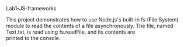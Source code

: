 Lab1-JS-frameworks

This project demonstrates how to use Node.js's built-in fs (File System) module to read the contents of a file asynchronously.
The file, named Text.txt, is read using fs.readFile, and its contents are printed to the console.
